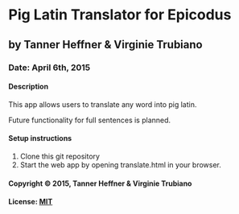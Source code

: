 # Pig Latin Translator for Epicodus
## by Tanner Heffner & Virginie Trubiano
### Date: April 6th, 2015
#### Description

This app allows users to translate any word into pig latin.

Future functionality for full sentences is planned.


#### Setup instructions
1. Clone this git repository
2. Start the web app by opening translate.html in your browser.

#### Copyright © 2015, Tanner Heffner & Virginie Trubiano

#### License: [MIT](https://github.com/twbs/bootstrap/blob/master/LICENSE)  
